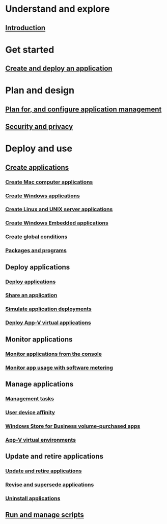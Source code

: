 # Understand and explore
## [Introduction](understand/introduction-to-application-management.md)

# Get started
## [Create and deploy an application](get-started/create-and-deploy-an-application.md)

# Plan and design
## [Plan for, and configure application management](plan-design/plan-for-and-configure-application-management.md)
## [Security and privacy](plan-design/security-and-privacy-for-application-management.md)

# Deploy and use

## [Create applications](deploy-use/create-applications.md)
### [Create Mac computer applications](get-started/creating-mac-computer-applications.md)
### [Create Windows applications](get-started/creating-windows-applications.md)
### [Create Linux and UNIX server applications](get-started/creating-linux-and-unix-server-applications.md)
### [Create Windows Embedded applications](get-started/creating-windows-embedded-applications.md)
### [Create global conditions](deploy-use/create-global-conditions.md)
### [Packages and programs](deploy-use/packages-and-programs.md)

## Deploy applications
### [Deploy applications](deploy-use/deploy-applications.md)
### [Share an application](deploy-use/share-applications.md)
### [Simulate application deployments](deploy-use/simulate-application-deployments.md)
### [Deploy App-V virtual applications](get-started/deploying-app-v-virtual-applications.md)

## Monitor applications
### [Monitor applications from the console](deploy-use/monitor-applications-from-the-console.md)
### [Monitor app usage with software metering](deploy-use/monitor-app-usage-with-software-metering.md)

## Manage applications
### [Management tasks](deploy-use/management-tasks-applications.md)
### [User device affinity](deploy-use/link-users-and-devices-with-user-device-affinity.md)
### [Windows Store for Business volume-purchased apps](deploy-use/manage-apps-from-the-windows-store-for-business.md)
### [App-V virtual environments](deploy-use/create-app-v-virtual-environments.md)

## Update and retire applications
### [Update and retire applications](deploy-use/update-and-retire-applications.md)
### [Revise and supersede applications](deploy-use/revise-and-supersede-applications.md)
### [Uninstall applications](deploy-use/uninstall-applications.md)

## [Run and manage scripts](deploy-use/create-deploy-scripts.md)
